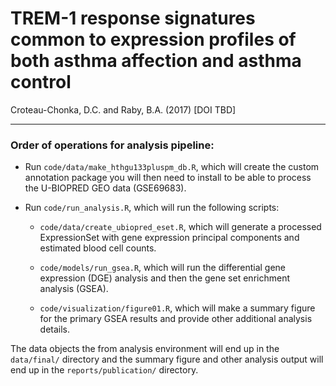 # TREM-1 response signatures common to expression profiles of both asthma affection and asthma control

Croteau-Chonka, D.C. and Raby, B.A. (2017) [DOI TBD]

****

### Order of operations for analysis pipeline:

* Run `code/data/make_hthgu133pluspm_db.R`, which will create the custom annotation package you will then need to install to be able to process the U-BIOPRED GEO data (GSE69683).

* Run `code/run_analysis.R`, which will run the following scripts:

    + `code/data/create_ubiopred_eset.R`, which will generate a processed ExpressionSet with gene expression principal components and estimated blood cell counts.
    
    + `code/models/run_gsea.R`, which will run the differential gene expression (DGE) analysis and then the gene set enrichment analysis (GSEA).
    
    + `code/visualization/figure01.R`, which will make a summary figure for the primary GSEA results and provide other additional analysis details.
    
The data objects the from analysis environment will end up in the `data/final/` directory and the summary figure and other analysis output will end up in the  `reports/publication/` directory.
